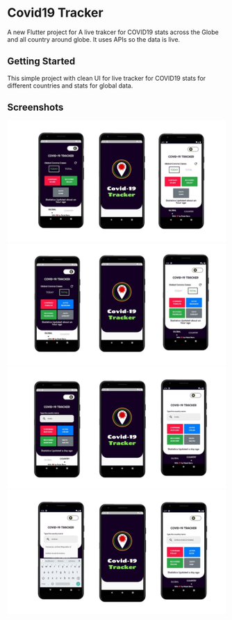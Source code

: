 # Covid19 Tracker

A new Flutter project for A live trakcer for COVID19 stats across the Globe and all country around globe. It uses APIs so the data is live.

## Getting Started

This simple project with clean UI for live tracker for COVID19 stats for different countries and stats for global data.


## Screenshots


![Screenshot](screenshots/01.JPG)
![Screenshot](screenshots/02.JPG)
![Screenshot](screenshots/03.JPG)
![Screenshot](screenshots/04.JPG)
